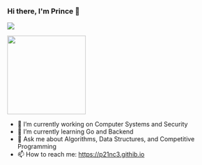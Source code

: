 ### Hi there, I'm Prince 👋
<!--
<img alt="GIF" src="https://media.giphy.com/media/AYMKkDwavwA9Y72Frn/giphy.gif"/>
![Anshul's wakatime stats](https://github-readme-stats.vercel.app/api/wakatime?username=anshulforyou&show_icons=true)
-->
![](https://komarev.com/ghpvc/?username=Priyansh19077&label=PROFILE+VIEWS&color=blue&style=plastic)

<img height="180em" src="https://github-readme-stats.vercel.app/api?username=p21nc3&show_icons=true&hide_border=true&&count_private=true&include_all_commits=true" />

- 🔭 I’m currently working on Computer Systems and Security
- 🌱 I’m currently learning Go and Backend
- 💬 Ask me about Algorithms, Data Structures, and Competitive Programming
- 📫 How to reach me: https://p21nc3.githib.io

<!--
- 🔭 I’m currently working on ...
- 🌱 I’m currently learning ...
- 👯 I’m looking to collaborate on ...
- 🤔 I’m looking for help with ...
- 💬 Ask me about ...
- 📫 How to reach me: ...
- 😄 Pronouns: ...
- ⚡ Fun fact: ...

![Anshul's top languages](https://github-readme-stats.vercel.app/api/top-langs/?username=Priyansh19077&layout=compact&show_icons=true)

<h1 align="center">Hello <img src="https://media.giphy.com/media/hvRJCLFzcasrR4ia7z/giphy.gif" width="25px">, I'm Prince Bhardwaj</h1>

<h3 align="center">A final year student, with passion in Information Security and Developing.</h3>

<p align="left"> <a href="https://github.com/ryo-ma/github-profile-trophy"><img src="https://github-profile-trophy.vercel.app/?username=p21nc3" alt="p21nc3" /></a> </p>

![](https://stats-gray.vercel.app/api?username=p21nc3&show_icons=true&count_private=true&include_all_commits=true&title_color=83d1a2&icon_color=9ca1b8&text_color=9ca1b8&bg_color=0f0f13) 

<p><img align="center" src="https://github-readme-streak-stats.herokuapp.com/?user=p21nc3&" alt="p21nc3" /></p>

<p><img align="left" src="https://github-readme-stats.vercel.app/api/top-langs?username=p21nc3&show_icons=true&locale=en&layout=compact" alt="p21nc3" /></p>

![](https://komarev.com/ghpvc/?username=p21nc3&color=83d1a2)</br>
90% of that^ is probably me :p

### Feel Free to Contact Me

[<img align="left" alt="Ashish_Gmail" width=25px src="https://www.vectorlogo.zone/logos/gmail/gmail-icon.svg">](mailto:bhardwajprince978@gmail.com)
[<img align="left" alt="Ashish_Linkedin" width=25px src="https://www.vectorlogo.zone/logos/linkedin/linkedin-icon.svg">](https://www.linkedin.com/in/iamprincebhardwaj/)

